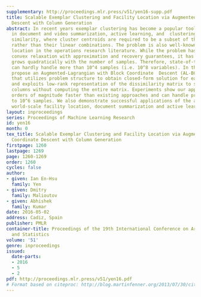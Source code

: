 ```yaml
---
supplementary: http://proceedings.mlr.press/v51/yen16-supp.pdf
title: Scalable Exemplar Clustering and Facility Location via Augmented Block Coordinate
  Descent with Column Generation
abstract: In recent years exemplar clustering has become a popular tool for applications
  in document and video summarization, active learning, and  clustering with general
  similarity, where cluster centroids are required to be a subset of the data samples
  rather than their linear combinations. The problem is also well-known as facility
  location in the operations research literature. While the problem has well-developed
  convex relaxation with approximation and recovery guarantees, it has number of variables
  grows quadratically with the number of samples. Therefore, state-of-the-art methods
  can hardly handle more than 10^4 samples (i.e. 10^8 variables). In this  work, we
  propose an Augmented-Lagrangian with Block Coordinate  Descent (AL-BCD) algorithm
  that utilizes problem structure to obtain closed-form solution for each block sub-problem,
  and exploits low-rank representation of the dissimilarity matrix to search  active
  columns without computing the entire matrix. Experiments show our approach to be
  orders of magnitude faster than existing approaches and can handle problems of up
  to 10^6 samples. We also demonstrate successful applications of the algorithm on
  world-scale facility location, document summarization and active learning.
layout: inproceedings
series: Proceedings of Machine Learning Research
id: yen16
month: 0
tex_title: Scalable Exemplar Clustering and Facility Location via Augmented Block
  Coordinate Descent with Column Generation
firstpage: 1260
lastpage: 1269
page: 1260-1269
order: 1260
cycles: false
author:
- given: Ian En-Hsu
  family: Yen
- given: Dmitry
  family: Malioutov
- given: Abhishek
  family: Kumar
date: 2016-05-02
address: Cadiz, Spain
publisher: PMLR
container-title: Proceedings of the 19th International Conference on Artificial Intelligence
  and Statistics
volume: '51'
genre: inproceedings
issued:
  date-parts:
  - 2016
  - 5
  - 2
pdf: http://proceedings.mlr.press/v51/yen16.pdf
# Format based on citeproc: http://blog.martinfenner.org/2013/07/30/citeproc-yaml-for-bibliographies/
---
```


